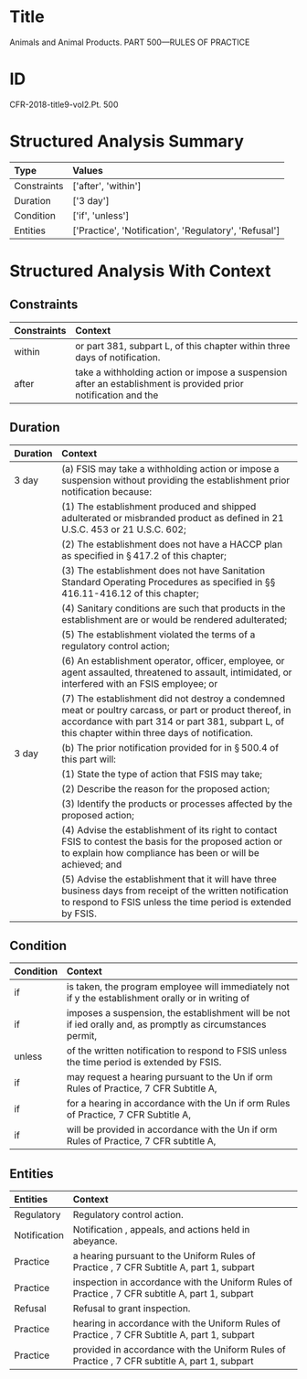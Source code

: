 # Title

 Animals and Animal Products. PART 500—RULES OF PRACTICE


# ID

 CFR-2018-title9-vol2.Pt. 500


# Structured Analysis Summary

| Type        | Values                                                |
|:------------|:------------------------------------------------------|
| Constraints | ['after', 'within']                                   |
| Duration    | ['3 day']                                             |
| Condition   | ['if', 'unless']                                      |
| Entities    | ['Practice', 'Notification', 'Regulatory', 'Refusal'] |


# Structured Analysis With Context

 


## Constraints

| Constraints   | Context                                                                                                        |
|:--------------|:---------------------------------------------------------------------------------------------------------------|
| within        | or part 381, subpart L, of this chapter within  three days of notification.                                    |
| after         | take a withholding action or impose a suspension after an establishment is provided prior notification and the |


## Duration

| Duration   | Context                                                                                                                                                                                                                   |
|:-----------|:--------------------------------------------------------------------------------------------------------------------------------------------------------------------------------------------------------------------------|
| 3 day      | (a) FSIS may take a withholding action or impose a suspension without providing the establishment prior notification because:                                                                                             |
|            |             (1) The establishment produced and shipped adulterated or misbranded product as defined in 21 U.S.C. 453 or 21 U.S.C. 602;                                                                                    |
|            |             (2) The establishment does not have a HACCP plan as specified in &#167;&#8201;417.2 of this chapter;                                                                                                          |
|            |             (3) The establishment does not have Sanitation Standard Operating Procedures as specified in &#167;&#167;&#8201;416.11-416.12 of this chapter;                                                                |
|            |             (4) Sanitary conditions are such that products in the establishment are or would be rendered adulterated;                                                                                                     |
|            |             (5) The establishment violated the terms of a regulatory control action;                                                                                                                                      |
|            |             (6) An establishment operator, officer, employee, or agent assaulted, threatened to assault, intimidated, or interfered with an FSIS employee; or                                                             |
|            |             (7) The establishment did not destroy a condemned meat or poultry carcass, or part or product thereof, in accordance with part 314 or part 381, subpart L, of this chapter within three days of notification. |
| 3 day      | (b) The prior notification provided for in &#167;&#8201;500.4 of this part will:                                                                                                                                          |
|            |             (1) State the type of action that FSIS may take;                                                                                                                                                              |
|            |             (2) Describe the reason for the proposed action;                                                                                                                                                              |
|            |             (3) Identify the products or processes affected by the proposed action;                                                                                                                                       |
|            |             (4) Advise the establishment of its right to contact FSIS to contest the basis for the proposed action or to explain how compliance has been or will be achieved; and                                         |
|            |             (5) Advise the establishment that it will have three business days from receipt of the written notification to respond to FSIS unless the time period is extended by FSIS.                                    |


## Condition

| Condition   | Context                                                                                                     |
|:------------|:------------------------------------------------------------------------------------------------------------|
| if          | is taken, the program employee will immediately not if y the establishment orally or in writing of          |
| if          | imposes a suspension, the establishment will be not if ied orally and, as promptly as circumstances permit, |
| unless      | of the written notification to respond to FSIS unless  the time period is extended by FSIS.                 |
| if          | may request a hearing pursuant to the Un if orm Rules of Practice, 7 CFR Subtitle A,                        |
| if          | for a hearing in accordance with the Un if orm Rules of Practice, 7 CFR Subtitle A,                         |
| if          | will be provided in accordance with the Un if orm Rules of Practice, 7 CFR subtitle A,                      |


## Entities

| Entities     | Context                                                                                         |
|:-------------|:------------------------------------------------------------------------------------------------|
| Regulatory   | Regulatory  control action.                                                                     |
| Notification | Notification , appeals, and actions held in abeyance.                                           |
| Practice     | a hearing pursuant to the Uniform Rules of Practice , 7 CFR Subtitle A, part 1, subpart         |
| Practice     | inspection in accordance with the Uniform Rules of Practice , 7 CFR subtitle A, part 1, subpart |
| Refusal      | Refusal  to grant inspection.                                                                   |
| Practice     | hearing in accordance with the Uniform Rules of Practice , 7 CFR Subtitle A, part 1, subpart    |
| Practice     | provided in accordance with the Uniform Rules of Practice , 7 CFR subtitle A, part 1, subpart   |


